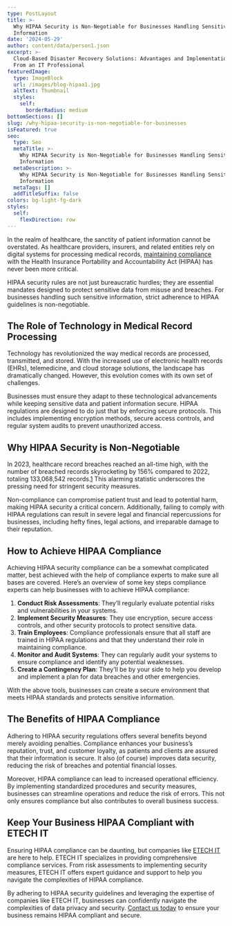 ```yaml
---
type: PostLayout
title: >-
  Why HIPAA Security is Non-Negotiable for Businesses Handling Sensitive
  Information
date: '2024-05-29'
author: content/data/person1.json
excerpt: >-
  Cloud-Based Disaster Recovery Solutions: Advantages and Implementation Tips
  From an IT Professional
featuredImage:
  type: ImageBlock
  url: /images/blog-hipaa1.jpg
  altText: Thumbnail
  styles:
    self:
      borderRadius: medium
bottomSections: []
slug: /why-hipaa-security-is-non-negotiable-for-businesses
isFeatured: true
seo:
  type: Seo
  metaTitle: >-
    Why HIPAA Security is Non-Negotiable for Businesses Handling Sensitive
    Information
  metaDescription: >-
    Why HIPAA Security is Non-Negotiable for Businesses Handling Sensitive
    Information
  metaTags: []
  addTitleSuffix: false
colors: bg-light-fg-dark
styles:
  self:
    flexDirection: row
---
```

In the realm of healthcare, the sanctity of patient information cannot be overstated. As healthcare providers, insurers, and related entities rely on digital systems for processing medical records, [maintaining compliance](https://etechitsupport.com/hipaa-compliance/) with the Health Insurance Portability and Accountability Act (HIPAA) has never been more critical.

HIPAA security rules are not just bureaucratic hurdles; they are essential mandates designed to protect sensitive data from misuse and breaches. For businesses handling such sensitive information, strict adherence to HIPAA guidelines is non-negotiable.

## **The Role of Technology in Medical Record Processing**

Technology has revolutionized the way medical records are processed, transmitted, and stored. With the increased use of electronic health records (EHRs), telemedicine, and cloud storage solutions, the landscape has dramatically changed. However, this evolution comes with its own set of challenges.

Businesses must ensure they adapt to these technological advancements while keeping sensitive data and patient information secure. HIPAA regulations are designed to do just that by enforcing secure protocols. This includes implementing encryption methods, secure access controls, and regular system audits to prevent unauthorized access.

## **Why HIPAA Security is Non-Negotiable**

In 2023, healthcare record breaches reached an all-time high, with the number of breached records skyrocketing by 156% compared to 2022, totaling 133,068,542 records.[1](https://www.hipaajournal.com/security-breaches-in-healthcare/) This alarming statistic underscores the pressing need for stringent security measures.

Non-compliance can compromise patient trust and lead to potential harm, making HIPAA security a critical concern. Additionally, failing to comply with HIPAA regulations can result in severe legal and financial repercussions for businesses, including hefty fines, legal actions, and irreparable damage to their reputation.

## **How to Achieve HIPAA Compliance**

Achieving HIPAA security compliance can be a somewhat complicated matter, best achieved with the help of compliance experts to make sure all bases are covered. Here’s an overview of some key steps compliance experts can help businesses with to achieve HIPAA compliance:

1. **Conduct Risk Assessments**: They’ll regularly evaluate potential risks and vulnerabilities in your systems.
2. **Implement Security Measures**: They use encryption, secure access controls, and other security protocols to protect sensitive data.
3. **Train Employees**: Compliance professionals ensure that all staff are trained in HIPAA regulations and that they understand their role in maintaining compliance.
4. **Monitor and Audit Systems**: They can regularly audit your systems to ensure compliance and identify any potential weaknesses.
5. **Create a Contingency Plan**: They’ll be by your side to help you develop and implement a plan for data breaches and other emergencies.

With the above tools, businesses can create a secure environment that meets HIPAA standards and protects sensitive information.

## **The Benefits of HIPAA Compliance**

Adhering to HIPAA security regulations offers several benefits beyond merely avoiding penalties. Compliance enhances your business’s reputation, trust, and customer loyalty, as patients and clients are assured that their information is secure. It also (of course) improves data security, reducing the risk of breaches and potential financial losses.

Moreover, HIPAA compliance can lead to increased operational efficiency. By implementing standardized procedures and security measures, businesses can streamline operations and reduce the risk of errors. This not only ensures compliance but also contributes to overall business success.

## **Keep Your Business HIPAA Compliant with ETECH IT**

Ensuring HIPAA compliance can be daunting, but companies like [ETECH IT](https://etechitsupport.com/) are here to help. ETECH IT specializes in providing comprehensive compliance services. From risk assessments to implementing security measures, ETECH IT offers expert guidance and support to help you navigate the complexities of HIPAA compliance.

By adhering to HIPAA security guidelines and leveraging the expertise of companies like ETECH IT, businesses can confidently navigate the complexities of data privacy and security. [Contact us today](https://etechitsupport.com/contact/) to ensure your business remains HIPAA compliant and secure.
